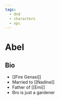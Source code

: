 ```yaml
---
tags:
  - dnd
  - characters
  - npc
---
```

# Abel
## Bio
- [[Fire Genasi]]
- Married to [[Nadine]]
- Father of [[Emi]]
- Bro is just a gardener